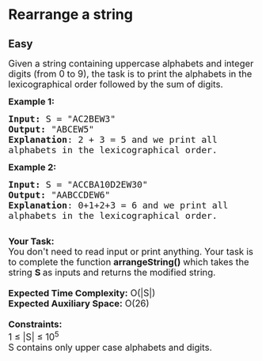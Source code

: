 # Rearrange a string
## Easy 
<div class="problem-statement" style="user-select: auto;">
                <p style="user-select: auto;"></p><p style="user-select: auto;"><span style="font-size: 18px; user-select: auto;">Given a string containing uppercase alphabets and integer digits (from 0 to 9), the task is to print the alphabets in the lexicographical order followed by the sum of digits.</span></p>

<p style="user-select: auto;"><span style="font-size: 18px; user-select: auto;"><strong style="user-select: auto;">Example 1:</strong></span></p>

<pre style="user-select: auto;"><span style="font-size: 18px; user-select: auto;"><strong style="user-select: auto;">Input:</strong> S = "AC2BEW3"
<strong style="user-select: auto;">Output:</strong> "ABCEW5"
<strong style="user-select: auto;">Explanation</strong>: 2 + 3 = 5 and we print all
alphabets in the lexicographical order. 
</span></pre>

<p style="user-select: auto;"><span style="font-size: 18px; user-select: auto;"><strong style="user-select: auto;">Example 2:</strong></span></p>

<pre style="user-select: auto;"><span style="font-size: 18px; user-select: auto;"><strong style="user-select: auto;">Input:</strong> S = "ACCBA10D2EW30"
<strong style="user-select: auto;">Output:</strong> "AABCCDEW6"
<strong style="user-select: auto;">Explanation</strong>: 0+1+2+3 = 6 and we print all
alphabets in the lexicographical order. </span></pre>

<p style="user-select: auto;"><br style="user-select: auto;">
<span style="font-size: 18px; user-select: auto;"><strong style="user-select: auto;">Your Task:&nbsp;&nbsp;</strong><br style="user-select: auto;">
You don't need to read input or print anything. Your task is to complete the function&nbsp;<strong style="user-select: auto;">arrangeString()</strong>&nbsp;which takes the string <strong style="user-select: auto;">S&nbsp;</strong>as inputs and returns the modified string.<br style="user-select: auto;">
<br style="user-select: auto;">
<strong style="user-select: auto;">Expected Time Complexity:</strong>&nbsp;O(|S|)<br style="user-select: auto;">
<strong style="user-select: auto;">Expected Auxiliary Space:</strong>&nbsp;O(26)<br style="user-select: auto;">
<br style="user-select: auto;">
<strong style="user-select: auto;">Constraints:</strong><br style="user-select: auto;">
1 ≤ |S| ≤ 10<sup style="user-select: auto;">5</sup><br style="user-select: auto;">
S contains only upper case alphabets and digits.</span></p>
 <p style="user-select: auto;"></p>
            </div>